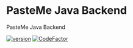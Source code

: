 # PasteMe Java Backend

PasteMe Java Backend

[![version](https://img.shields.io/badge/version-1.0.0_SNAPSHOT-brightgreen.svg)](https://github.com/PasteUs/MavenRepository/tree/master/cn/pasteme/pasteme-backend) [![CodeFactor](https://www.codefactor.io/repository/github/pasteus/pastemejavabackend/badge)](https://www.codefactor.io/repository/github/pasteus/pastemejavabackend)
